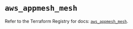 # `aws_appmesh_mesh`

Refer to the Terraform Registry for docs: [`aws_appmesh_mesh`](https://registry.terraform.io/providers/hashicorp/aws/5.60.0/docs/resources/appmesh_mesh).
